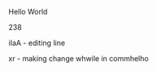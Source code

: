 







Hello World 

 
238










iIaA - editing line 

xr - making change whwile in commhelho 
























































































































































